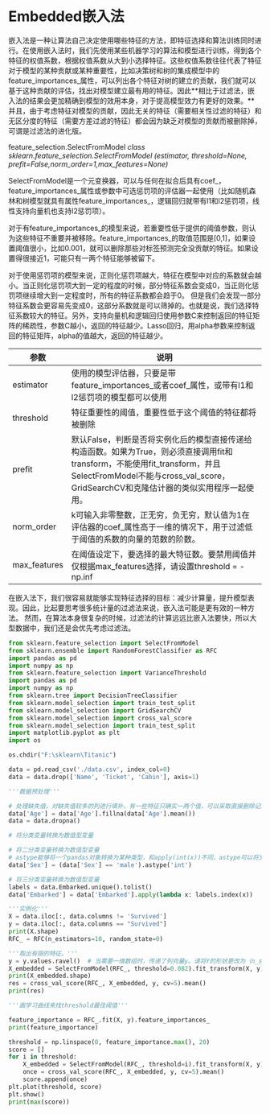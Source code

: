 # Embedded嵌入法

嵌入法是一种让算法自己决定使用哪些特征的方法，即特征选择和算法训练同时进行。在使用嵌入法时，我们先使用某些机器学习的算法和模型进行训练，得到各个特征的权值系数，根据权值系数从大到小选择特征。这些权值系数往往代表了特征对于模型的某种贡献或某种重要性，比如决策树和树的集成模型中的feature_importances_属性，可以列出各个特征对树的建立的贡献，我们就可以基于这种贡献的评估，找出对模型建立最有用的特征。因此**相比于过滤法，嵌入法的结果会更加精确到模型的效用本身，对于提高模型效力有更好的效果。**并且，由于考虑特征对模型的贡献，因此无关的特征（需要相关性过滤的特征）和无区分度的特征（需要方差过滤的特征）都会因为缺乏对模型的贡献而被删除掉，可谓是过滤法的进化版。

feature_selection.SelectFromModel
*class sklearn.feature_selection.SelectFromModel (estimator, threshold=None, prefit=False,norm_order=1,max_features=None)*

SelectFromModel是一个元变换器，可以与任何在拟合后具有coef_，feature_importances_属性或参数中可选惩罚项的评估器一起使用（比如随机森林和树模型就具有属性feature_importances_，逻辑回归就带有l1和l2惩罚项，线性支持向量机也支持l2惩罚项）。

对于有feature_importances_的模型来说，若重要性低于提供的阈值参数，则认为这些特征不重要并被移除。feature_importances_的取值范围是[0,1]，如果设置阈值很小，比如0.001，就可以删除那些对标签预测完全没贡献的特征。如果设置得很接近1，可能只有一两个特征能够被留下。

对于使用惩罚项的模型来说，正则化惩罚项越大，特征在模型中对应的系数就会越小。当正则化惩罚项大到一定的程度的时候，部分特征系数会变成0，当正则化惩罚项继续增大到一定程度时，所有的特征系数都会趋于0。 但是我们会发现一部分特征系数会更容易先变成0，这部分系数就是可以筛掉的。也就是说，我们选择特征系数较大的特征。另外，支持向量机和逻辑回归使用参数C来控制返回的特征矩阵的稀疏性，参数C越小，返回的特征越少。Lasso回归，用alpha参数来控制返回的特征矩阵，alpha的值越大，返回的特征越少。

| 参数 | 说明 |
| --- | --- |
| estimator | 使用的模型评估器，只要是带feature_importances_或者coef_属性，或带有l1和l2惩罚项的模型都可以使用 |
| threshold | 特征重要性的阈值，重要性低于这个阈值的特征都将被删除 |
| prefit | 默认False，判断是否将实例化后的模型直接传递给构造函数。如果为True，则必须直接调用fit和transform，不能使用fit_transform，并且SelectFromModel不能与cross_val_score，GridSearchCV和克隆估计器的类似实用程序一起使用。 |
| norm_order | k可输入非零整数，正无穷，负无穷，默认值为1在评估器的coef_属性高于一维的情况下，用于过滤低于阈值的系数的向量的范数的阶数。 |
| max_features | 在阈值设定下，要选择的最大特征数。要禁用阈值并仅根据max_features选择，请设置threshold = -np.inf |

在嵌入法下，我们很容易就能够实现特征选择的目标：减少计算量，提升模型表现。因此，比起要思考很多统计量的过滤法来说，嵌入法可能是更有效的一种方法。
然而，在算法本身很复杂的时候，过滤法的计算远远比嵌入法要快，所以大型数据中，我们还是会优先考虑过滤法。

```python
from sklearn.feature_selection import SelectFromModel
from sklearn.ensemble import RandomForestClassifier as RFC
import pandas as pd
import numpy as np
from sklearn.feature_selection import VarianceThreshold
import pandas as pd
import numpy as np
from sklearn.tree import DecisionTreeClassifier
from sklearn.model_selection import train_test_split
from sklearn.model_selection import GridSearchCV
from sklearn.model_selection import cross_val_score
from sklearn.model_selection import train_test_split
import matplotlib.pyplot as plt
import os

os.chdir("F:\sklearn\Titanic")

data = pd.read_csv('./data.csv', index_col=0)
data = data.drop(['Name', 'Ticket', 'Cabin'], axis=1)

'''数据预处理'''

# 处理缺失值，对缺失值较多的列进行填补，有一些特征只确实一两个值，可以采取直接删除记录的方法
data['Age'] = data['Age'].fillna(data['Age'].mean())
data = data.dropna()

# 将分类变量转换为数值型变量

# 将二分类变量转换为数值型变量
# astype能够将一个pandas对象转换为某种类型，和apply(int(x))不同，astype可以将文本类转换为数字，用这个方式可以很便捷地将二分类特征转换为0~1
data['Sex'] = (data['Sex'] == 'male').astype('int')

# 将三分类变量转换为数值型变量
labels = data.Embarked.unique().tolist()
data['Embarked'] = data['Embarked'].apply(lambda x: labels.index(x))

'''实例化'''
X = data.iloc[:, data.columns != 'Survived']
y = data.iloc[:, data.columns == "Survived"]
print(X.shape)
RFC_ = RFC(n_estimators=10, random_state=0)

'''取出有限的特征。'''
y = y.values.ravel()  # 当需要一维数组时，传递了列向量y。请将Y的形状更改为（n_samples）,例如使用.ravel()
X_embedded = SelectFromModel(RFC_, threshold=0.082).fit_transform(X, y)
print(X_embedded.shape)
res = cross_val_score(RFC_, X_embedded, y, cv=5).mean()
print(res)

'''画学习曲线来找threshold最佳阈值'''

feature_importance = RFC_.fit(X, y).feature_importances_
print(feature_importance)

threshold = np.linspace(0, feature_importance.max(), 20)
score = []
for i in threshold:
    X_embedded = SelectFromModel(RFC_, threshold=i).fit_transform(X, y)
    once = cross_val_score(RFC_, X_embedded, y, cv=5).mean()
    score.append(once)
plt.plot(threshold, score)
plt.show()
print(max(score))
```